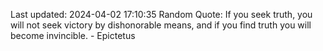 Last updated: 2024-04-02 17:10:35
Random Quote: If you seek truth, you will not seek victory by dishonorable means, and if you find truth you will become invincible. - Epictetus